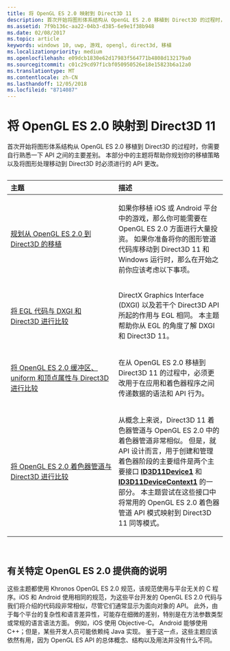 ```yaml
---
title: 将 OpenGL ES 2.0 映射到 Direct3D 11
description: 首次开始将图形体系结构从 OpenGL ES 2.0 移植到 Direct3D 的过程时，你需要自行熟悉一下 API 之间的主要差别。
ms.assetid: 7f9b136c-aa22-04b3-d385-6e9e1f38b948
ms.date: 02/08/2017
ms.topic: article
keywords: windows 10, uwp, 游戏, opengl, direct3d, 移植
ms.localizationpriority: medium
ms.openlocfilehash: e09dcb1830e62d17983f564771b4808d132179a0
ms.sourcegitcommit: c01c29cd97f1cbf050950526e18e15823b6a12a0
ms.translationtype: MT
ms.contentlocale: zh-CN
ms.lasthandoff: 12/05/2018
ms.locfileid: "8714087"
---
```

# <a name="map-opengl-es-20-to-direct3d-11"></a>将 OpenGL ES 2.0 映射到 Direct3D 11



首次开始将图形体系结构从 OpenGL ES 2.0 移植到 Direct3D 的过程时，你需要自行熟悉一下 API 之间的主要差别。 本部分中的主题将帮助你规划你的移植策略以及将图形处理移动到 Direct3D 时必须进行的 API 更改。
## 
<table>
<colgroup>
<col width="50%" />
<col width="50%" />
</colgroup>
<thead>
<tr class="header">
<th align="left">主题</th>
<th align="left">描述</th>
</tr>
</thead>
<tbody>
<tr class="odd">
<td align="left"><p><a href="compare-opengl-es-2-0-api-design-to-directx.md">规划从 OpenGL ES 2.0 到 Direct3D 的移植</a></p></td>
<td align="left"><p>如果你移植 iOS 或 Android 平台中的游戏，那么你可能需要在 OpenGL ES 2.0 方面进行大量投资。 如果你准备将你的图形管道代码库移动到 Direct3D 11 和 Windows 运行时，那么在开始之前你应该考虑以下事项。</p></td>
</tr>
<tr class="even">
<td align="left"><p><a href="moving-from-egl-to-dxgi.md">将 EGL 代码与 DXGI 和 Direct3D 进行比较</a></p></td>
<td align="left"><p>DirectX Graphics Interface (DXGI) 以及若干个 Direct3D API 所起的作用与 EGL 相同。 本主题帮助你从 EGL 的角度了解 DXGI 和 Direct3D 11。</p></td>
</tr>
<tr class="odd">
<td align="left"><p><a href="porting-uniforms-and-attributes.md">将 OpenGL ES 2.0 缓冲区、uniform 和顶点属性与 Direct3D 进行比较</a></p></td>
<td align="left"><p>在从 OpenGL ES 2.0 移植到 Direct3D 11 的过程中，必须更改用于在应用和着色器程序之间传递数据的语法和 API 行为。</p></td>
</tr>
<tr class="even">
<td align="left"><p><a href="change-your-shader-loading-code.md">将 OpenGL ES 2.0 着色器管道与 Direct3D 进行比较</a></p></td>
<td align="left"><p>从概念上来说，Direct3D 11 着色器管道与 OpenGL ES 2.0 中的着色器管道非常相似。 但是，就 API 设计而言，用于创建和管理着色器阶段的主要组件是两个主要接口 <a href="https://msdn.microsoft.com/library/windows/desktop/hh404575"><strong>ID3D11Device1</strong></a> 和 <a href="https://msdn.microsoft.com/library/windows/desktop/hh404598"><strong>ID3D11DeviceContext1</strong></a> 的一部分。 本主题尝试在这些接口中将常用的 OpenGL ES 2.0 着色器管道 API 模式映射到 Direct3D 11 同等模式。</p></td>
</tr>
</tbody>
</table>

 

## <a name="notes-on-specific-opengl-es-20-providers"></a>有关特定 OpenGL ES 2.0 提供商的说明


这些主题都使用 Khronos OpenGL ES 2.0 规范，该规范使用与平台无关的 C 程序。iOS 和 Android 使用相同的规范，为这些平台开发的 OpenGL ES 2.0 代码与我们将介绍的代码段非常相似，尽管它们通常显示为面向对象的 API。 此外，由于每个平台的复杂性和语言差异性，可能存在细微的差别，特别是在方法参数类型或常规的语言语法方面。 例如，iOS 使用 Objective-C。 Android 能够使用 C++；但是，某些开发人员可能依赖纯 Java 实现。 鉴于这一点，这些主题应该依然有用，因为 OpenGL ES API 的总体概念、结构以及用法并没有什么不同。

 

 




